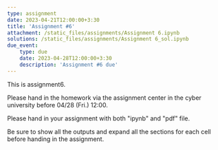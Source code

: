 ```yaml
---
type: assignment
date: 2023-04-21T12:00:00+3:30
title: 'Assignment #6'
attachment: /static_files/assignments/Assignment 6.ipynb
solutions: /static_files/assignments/Assignment 6_sol.ipynb
due_event: 
    type: due
    date: 2023-04-28T12:00:00+3:30
    description: 'Assignment #6 due'
---
```

This is assignment6.

Please hand in the homework via the assignment center in the cyber university before 04/28 (Fri.) 12:00.

Please hand in your assignment with both "ipynb" and "pdf" file.

Be sure to show all the outputs and expand all the sections for each cell before handing in the assignment.
